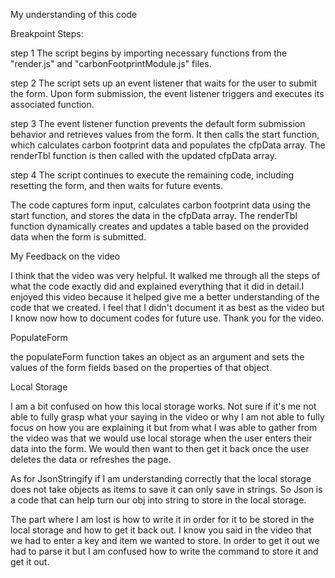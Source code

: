 My understanding of this code

Breakpoint Steps:

step 1
The script begins by importing necessary functions from the "render.js" and "carbonFootprintModule.js" files.

step 2
The script sets up an event listener that waits for the user to submit the form.
Upon form submission, the event listener triggers and executes its associated function.

step 3
The event listener function prevents the default form submission behavior and retrieves values from the form.
It then calls the start function, which calculates carbon footprint data and populates the cfpData array.
The renderTbl function is then called with the updated cfpData array.

step 4
The script continues to execute the remaining code, including resetting the form, and then waits for future events.

 The code captures form input, calculates carbon footprint data using the start function, and stores the data in the cfpData array.
The renderTbl function dynamically creates and updates a table based on the provided data when the form is submitted.


My Feedback on the video

I think that the video was very helpful. It walked me through all the steps of what the code exactly did and explained everything that it did in detail.I enjoyed this video because it helped give me a better understanding of the code that we created. I feel that I didn't document it as best as the video but I know now how to document codes for future use. Thank you for the video. 

PopulateForm 

 the populateForm function takes an object as an argument and sets the values of the form fields based on the properties of that object.

 Local Storage 

 I am a bit confused on how this local storage works. Not sure if it's me not able to fully grasp what your saying in the video or why I am not able to fully focus on how you are explaining it but from what I was able to gather from the video was that we would use local storage when the user enters their data into the form. We would then want to then get it back once the user deletes the data or refreshes the page. 

 As for JsonStringify if I am understanding correctly that the local storage does not take objects as items to save it can only save in strings. So Json is a code that can help turn our obj into string to store in the local storage. 

 The part where I am lost is how to write it in order for it to be stored in the local storage and how to get it back out. I know you said in the video that we had to enter a key and item we wanted to store. In order to get it out we had to parse it but I am confused how to write the command to store it and get it out. 